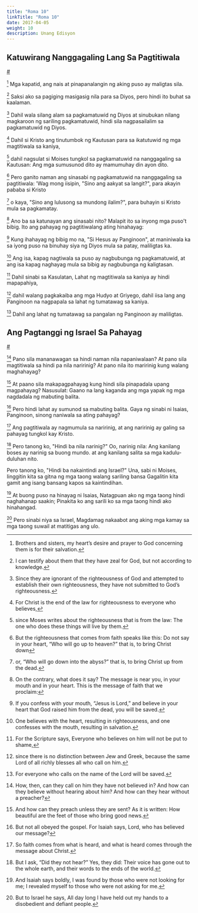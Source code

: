 ```yaml
---
title: "Roma 10"
linkTitle: "Roma 10"
date: 2017-04-05
weight: 10
description: Unang Edisyon
---
```


## Katuwirang Nanggagaling Lang Sa Pagtitiwala
[#](# "Righteousness by Faith Alone")

[^1] Mga kapatid, ang nais at pinapanalangin ng aking puso ay maligtas sila.

[^1]: Brothers and sisters, my heart’s desire and prayer to God concerning them is for their salvation.

[^2] Saksi ako sa pagiging masigasig nila para sa Diyos, pero hindi ito buhat sa kaalaman.

[^2]: I can testify about them that they have zeal for God, but not according to knowledge.

[^3] Dahil wala silang alam sa pagkamatuwid ng Diyos at sinubukan nilang magkaroon ng sariling pagkamatuwid, hindi sila nagpasailalim sa pagkamatuwid ng Diyos.

[^3]: Since they are ignorant of the righteousness of God and attempted to establish their own righteousness, they have not submitted to God’s righteousness.

[^4] Dahil si Kristo ang tinutumbok ng Kautusan para sa ikatutuwid ng mga magtitiwala sa kaniya,

[^4]: For Christ is the end of the law for righteousness to everyone who believes,

[^5] dahil nagsulat si Moises tungkol sa pagkamatuwid na nanggagaling sa Kautusan: Ang mga sumusunod dito ay mamumuhay din ayon dito.

[^5]: since Moses writes about the righteousness that is from the law: The one who does these things will live by them.

[^6] Pero ganito naman ang sinasabi ng pagkamatuwid na nanggagaling sa pagtitiwala: 'Wag mong iisipin, "Sino ang aakyat sa langit?", para akayin pababa si Kristo

[^6]: But the righteousness that comes from faith speaks like this: Do not say in your heart, “Who will go up to heaven?” that is, to bring Christ down

[^7] o kaya, "Sino ang lulusong sa mundong ilalim?", para buhayin si Kristo mula sa pagkamatay.

[^7]: or, “Who will go down into the abyss?” that is, to bring Christ up from the dead.

[^8] Ano ba sa katunayan ang sinasabi nito? Malapit ito sa inyong mga puso't bibig. Ito ang pahayag ng pagtitiwalang ating hinahayag:

[^8]: On the contrary, what does it say? The message is near you, in your mouth and in your heart. This is the message of faith that we proclaim:

[^9] Kung ihahayag ng bibig mo na, "Si Hesus ay Panginoon", at maniniwala ka sa iyong puso na binuhay siya ng Diyos mula sa patay, maliligtas ka.

[^9]: If you confess with your mouth, “Jesus is Lord,” and believe in your heart that God raised him from the dead, you will be saved.

[^10] Ang isa, kapag nagtiwala sa puso ay nagbubunga ng pagkamatuwid, at ang isa kapag naghayag mula sa bibig ay nagbubunga ng kaligtasan.

[^10]: One believes with the heart, resulting in righteousness, and one confesses with the mouth, resulting in salvation.

[^11] Dahil sinabi sa Kasulatan, Lahat ng magtitiwala sa kaniya ay hindi mapapahiya,

[^11]: For the Scripture says, Everyone who believes on him will not be put to shame,

[^12] dahil walang pagkakaiba ang mga Hudyo at Griyego, dahil iisa lang ang Panginoon na nagpapala sa lahat ng tumatawag sa kaniya.

[^12]: since there is no distinction between Jew and Greek, because the same Lord of all richly blesses all who call on him.

[^13] Dahil ang lahat ng tumatawag sa pangalan ng Panginoon ay maliligtas.

[^13]: For everyone who calls on the name of the Lord will be saved.

## Ang Pagtanggi ng Israel Sa Pahayag
[#](# "Israel’s Rejection of the Message")

[^14] Pano sila mananawagan sa hindi naman nila napaniwalaan? At pano sila magtitiwala sa hindi pa nila naririnig? At pano nila ito maririnig kung walang maghahayag?

[^14]: How, then, can they call on him they have not believed in? And how can they believe without hearing about him? And how can they hear without a preacher?

[^15] At paano sila makapagpahayag kung hindi sila pinapadala upang magpahayag? Nasusulat: Gaano na lang kaganda ang mga yapak ng mga nagdadala ng mabuting balita.

[^15]: And how can they preach unless they are sent? As it is written: How beautiful are the feet of those who bring good news.

[^16] Pero hindi lahat ay sumunod sa mabuting balita. Gaya ng sinabi ni Isaias, Panginoon, sinong naniwala sa ating pahayag?

[^16]: But not all obeyed the gospel. For Isaiah says, Lord, who has believed our message?

[^17] Ang pagtitiwala ay nagmumula sa naririnig, at ang naririnig ay galing sa pahayag tungkol kay Kristo.

[^17]: So faith comes from what is heard, and what is heard comes through the message about Christ.

[^18] Pero tanong ko, "Hindi ba nila narinig?" Oo, narinig nila:
  Ang kanilang boses ay narinig sa buong mundo.
  at ang kanilang salita sa mga kadulu-duluhan nito.

[^18]: But I ask, “Did they not hear?” Yes, they did:
  Their voice has gone out to the whole earth,
  and their words to the ends of the world.

Pero tanong ko, "Hindi ba nakaintindi ang Israel?" Una, sabi ni Moises,
  Iinggitin kita
  sa gitna ng mga taong walang sariling bansa
  Gagalitin kita gamit ang isang bansang
  kapos sa kaintindihan.

[^19]: But I ask, “Did Israel not understand?” First, Moses said,
  I will make you jealous
  of those who are not a nation;
  I will make you angry by a nation
  that lacks understanding.

[^20] At buong puso na hinayag ni Isaias,
  Natagpuan ako
  ng mga taong hindi naghahanap saakin;
  Pinakita ko ang sarili ko
  sa mga taong hindi ako hinahangad.

[^20]: And Isaiah says boldly,
  I was found
  by those who were not looking for me;
  I revealed myself
  to those who were not asking for me.

[^21] Pero sinabi niya sa Israel, Magdamag nakaabot ang aking mga kamay sa mga taong suwail at matitigas ang ulo.

[^21]: But to Israel he says, All day long I have held out my hands to a disobedient and defiant people.
